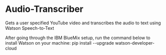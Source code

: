 # Audio-Transcriber
Gets a user specified YouTube video and transcribes the audio to text using Watson Speech-to-Text

After going through the IBM BlueMix setup, run the command below to install Watson on your machine:
pip install --upgrade watson-developer-cloud
